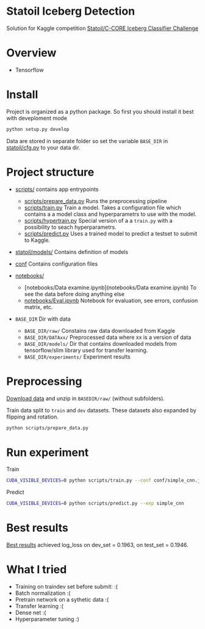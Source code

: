 # Statoil Iceberg Detection
Solution for Kaggle competition [Statoil/C-CORE Iceberg Classifier Challenge](https://www.kaggle.com/statoil)

# Overview
 - Tensorflow

# Install
Project is organized as a python package. So first you should install it best with deveploment mode

```bash
python setup.py develop
```

Data are stored in separate folder so set the variable `BASE_DIR` in [statoil/cfg.py](statoil/cfg.py#L3) to your data dir.

# Project structure
- [scripts/](scripts/) contains app entrypoints
  - [scripts/prepare_data.py](scripts/prepare_data.py) Runs the preprocessing pipeline 
  - [scripts/train.py](scripts/train.py) Train a model. Takes a configuration file which contains a a model class and hyperparametrs to use with the model.
  - [scripts/hypertrain.py](scripts/hypertrain.py) Special version of a a `train.py` with a possibility to seach hyperparametrs.
  - [scripts/predict.py](scripts/predict.py) Uses a trained model to predict a testset to submit to Kaggle.
- [statoil/models/](statoil/models/) Contains definition of models
- [conf](conf/) Contains configuration files
- [notebooks/](notebooks)
  - [notebooks/Data examine.ipynb](notebooks/Data examine.ipynb) To see the data before doing anything else
  - [notebooks/Eval.ipynb](notebooks/Eval.ipynb) Notebook for evaluation, see errors, confusion matrix, etc.
  
- `BASE_DIR` Dir with data
  - `BASE_DIR/raw/` Constains raw data downloaded from Kaggle
  - `BASE_DIR/DATAxx/` Preprocessed data where xx is a version of data 
  - `BASE_DIR/models/` Dir that contains downloaded models from tensorflow/slim library used for transfer learning.
  - `BASE_DIR/experiments/` Experiment results
  


# Preprocessing
[Download data](https://www.kaggle.com/c/statoil-iceberg-classifier-challenge/data) and unzip in `BASEDIR/raw/` (without subfolders).

Train data split to `train` and `dev` datasets. These datasets also expanded by flipping and rotation.

```bash
python scripts/prepare_data.py
``` 

# Run experiment
Train
```bash
CUDA_VISIBLE_DEVICES=0 python scripts/train.py --conf conf/simple_cnn.json --exp simple_cnn --long_run
```

Predict
```bash
CUDA_VISIBLE_DEVICES=0 python scripts/predict.py --exp simple_cnn
```

# Best results
[Best results](conf/conf_best.json) achieved log_loss on dev_set = 0.1963, on test_set = 0.1946.  

# What I tried
 - Training on traindev set before submit: :(
 - Batch normalization :(
 - Pretrain network on a sythetic data :(
 - Transfer learning :(
 - Dense net :(
 - Hyperparameter tuning :)
 



